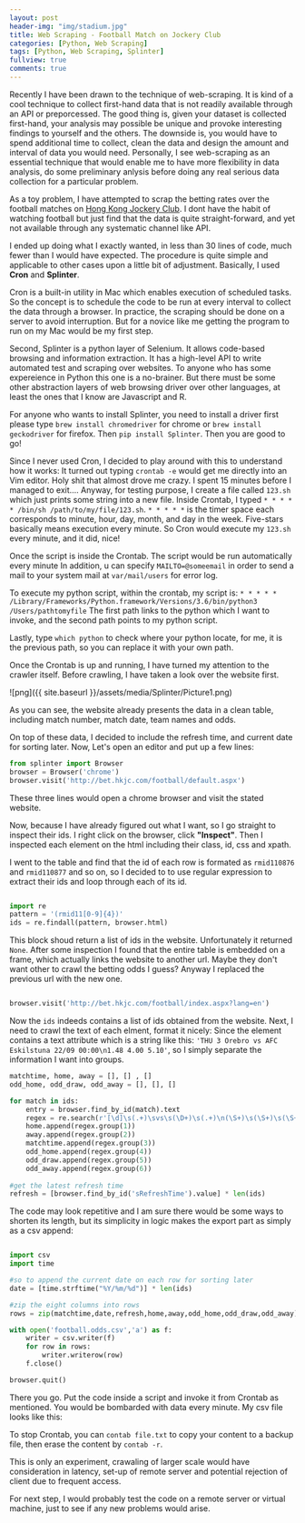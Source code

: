 ```yaml
---
layout: post
header-img: "img/stadium.jpg"
title: Web Scraping - Football Match on Jockery Club
categories: [Python, Web Scraping]
tags: [Python, Web Scraping, Splinter]
fullview: true
comments: true
---
```


Recently I have been drawn to the technique of web-scraping. It is kind of a cool technique to collect first-hand data that is not readily available through an API or preporcessed. The good thing is, given your dataset is collected first-hand, your analysis may possible be unique and provoke interesting findings to yourself and the others. The downside is, you would have to spend additional time to collect, clean the data and design the amount and interval of data you would need. Personally, I see web-scraping as an essential technique that would enable me to have more flexibility in data analysis, do some preliminary anlysis before doing any real serious data collection for a particular problem.


As a toy problem, I have attempted to scrap the betting rates over the football matches on [Hong Kong Jockery Club](http://bet.hkjc.com/football/index.aspx?lang=en). I dont have the habit of watching football but just find that the data is quite straight-forward, and yet not available through any systematic channel like API. 


I ended up doing what I exactly wanted, in less than 30 lines of code, much fewer than I would have expected. The procedure is quite simple and applicable to other cases upon a little bit of adjustment. Basically, I used **Cron** and **Splinter**. 

Cron is a built-in utility in Mac which enables execution of scheduled tasks. So the concept is to schedule the code to be run at every interval to collect the data through a browser. In practice, the scraping should be done on a server to avoid interruption. But for a novice like me getting the program to run on my Mac would be my first step. 

Second, Splinter is a python layer of Selenium. It allows code-based browsing and information extraction. It has a high-level API to write automated test and scraping over websites. To anyone who has some expereience in Python this one is a no-brainer. But there must be some other abstraction layers of web browsing driver over other languages, at least the ones that I know are Javascript and R.

For anyone who wants to install Splinter, you need to install a driver first please type `brew install chromedriver` for chrome or `brew install geckodriver` for firefox. Then `pip install Splinter`. Then you are good to go!

Since I never used Cron, I decided to play around with this to understand how it works:
It turned out typing `crontab -e` would get me directly into an Vim editor. Holy shit that almost drove me crazy. I spent 15 minutes before I managed to exit....
Anyway, for testing purpose, I create a file called `123.sh` which just prints some string into a new file. Inside Crontab, I typed `* * * * * /bin/sh /path/to/my/file/123.sh`. 
`* * * * *` is the timer space each corresponds to minute, hour, day, month, and day in the week. Five-stars basically means execution every minute. So Cron would execute my `123.sh` every minute, and it did, nice!


Once the script is inside the Crontab. The script would be run automatically every minute
In addition, u can specify `MAILTO=@someemail` in order to send a mail to your system mail at `var/mail/users` for error log.

To execute my python script, within the crontab, my script is: `* * * * * /Library/Frameworks/Python.framework/Versions/3.6/bin/python3 /Users/pathtomyfile` The first path links to the python which I want to invoke, and the second path points to my python script.

Lastly, type `which python` to check where your python locate, for me, it is the previous path, so you can replace it with your own path.

Once the Crontab is up and running, I have turned my attention to the crawler itself.
Before crawling, I have taken a look over the website first.


![png]({{ site.baseurl }}/assets/media/Splinter/Picture1.png)


As you can see, the website already presents the data in a clean table, including match number, match date, team names and odds. 

On top of these data, I decided to include the refresh time, and current date for sorting later. Now, Let's open an editor and put up a few lines:



```python
from splinter import Browser
browser = Browser('chrome')
browser.visit('http://bet.hkjc.com/football/default.aspx')
```

These three lines would open a chrome browser and visit the stated website.

Now, because I have already figured out what I want, so I go straight to inspect their ids. 
I right click on the browser, click **"Inspect"**. Then I inspected each element on the html including their class, id, css and xpath.

I went to the table and find that the id of each row is formated as `rmid110876` and `rmid110877` and so on, so I decided to to use regular expression to extract their ids and loop through each of its id.



```python

import re
pattern = '(rmid11[0-9]{4})'
ids = re.findall(pattern, browser.html)

```

This block shoud return a list of ids in the website. Unfortunately it returned `None`. After some inspection I found that the entire table is embedded on a frame, which actually links the website to another url. Maybe they don't want other to crawl the betting odds I guess? Anyway I replaced the previous url with the new one.


```python

browser.visit('http://bet.hkjc.com/football/index.aspx?lang=en')

```

Now the `ids` indeeds contains a list of ids obtained from the website.
Next, I need to crawl the text of each elment, format it nicely:
Since the element contains a text attribute which is a string like this: `'THU 3 Orebro vs AFC Eskilstuna 22/09 00:00\n1.48 4.00 5.10'`, so I simply separate the information I want into groups.


```python
matchtime, home, away = [], [] , []
odd_home, odd_draw, odd_away = [], [], []

for match in ids:
    entry = browser.find_by_id(match).text
    regex = re.search(r'[\d]\s(.+)\svs\s(\D+)\s(.+)\n(\S+)\s(\S+)\s(\S+)', entry)
    home.append(regex.group(1))
    away.append(regex.group(2))
    matchtime.append(regex.group(3))
    odd_home.append(regex.group(4))
    odd_draw.append(regex.group(5))
    odd_away.append(regex.group(6))
    
#get the latest refresh time 
refresh = [browser.find_by_id('sRefreshTime').value] * len(ids)

```

The code may look repetitive and I am sure there would be some ways to shorten its length, but its simplicity in logic makes the export part as simply as a csv append:



```python

import csv
import time

#so to append the current date on each row for sorting later
date = [time.strftime("%Y/%m/%d")] * len(ids)

#zip the eight columns into rows
rows = zip(matchtime,date,refresh,home,away,odd_home,odd_draw,odd_away)

with open('football.odds.csv','a') as f:
    writer = csv.writer(f)
    for row in rows:
        writer.writerow(row)
    f.close()

browser.quit()

```

There you go. Put the code inside a script and invoke it from Crontab as mentioned. You would be bombarded with data every minute. My csv file looks like this:

<script src="https://gist.github.com/chrisckwong821/eff4adac9d386b64cb7a5b18b50a95af.js"></script>


To stop Crontab, you can `contab file.txt` to copy your content to a backup file, then erase the content by `contab -r`. 

This is only an experiment, crawaling of larger scale would have consideration in latency, set-up of remote server and potential rejection of client due to frequent access.

For next step, I would probably test the code on a remote server or virtual machine, just to see if any new problems would arise. 

